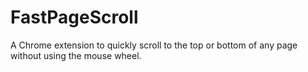 # FastPageScroll
A Chrome extension to quickly scroll to the top or bottom of any page without using the mouse wheel.
